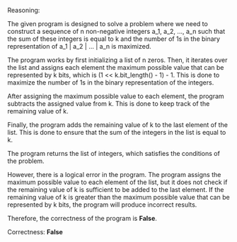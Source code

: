 Reasoning:

The given program is designed to solve a problem where we need to construct a sequence of n non-negative integers a_1, a_2, ..., a_n such that the sum of these integers is equal to k and the number of 1s in the binary representation of a_1 | a_2 | ... | a_n is maximized.

The program works by first initializing a list of n zeros. Then, it iterates over the list and assigns each element the maximum possible value that can be represented by k bits, which is (1 << k.bit_length() - 1) - 1. This is done to maximize the number of 1s in the binary representation of the integers.

After assigning the maximum possible value to each element, the program subtracts the assigned value from k. This is done to keep track of the remaining value of k.

Finally, the program adds the remaining value of k to the last element of the list. This is done to ensure that the sum of the integers in the list is equal to k.

The program returns the list of integers, which satisfies the conditions of the problem.

However, there is a logical error in the program. The program assigns the maximum possible value to each element of the list, but it does not check if the remaining value of k is sufficient to be added to the last element. If the remaining value of k is greater than the maximum possible value that can be represented by k bits, the program will produce incorrect results.

Therefore, the correctness of the program is **False**.

Correctness: **False**